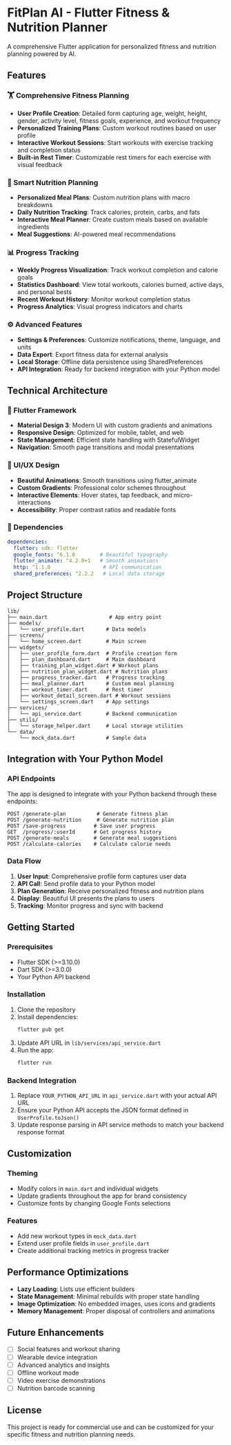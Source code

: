 # FitPlan AI - Flutter Fitness & Nutrition Planner

A comprehensive Flutter application for personalized fitness and nutrition planning powered by AI.

## Features

### 🏋️ Comprehensive Fitness Planning
- **User Profile Creation**: Detailed form capturing age, weight, height, gender, activity level, fitness goals, experience, and workout frequency
- **Personalized Training Plans**: Custom workout routines based on user profile
- **Interactive Workout Sessions**: Start workouts with exercise tracking and completion status
- **Built-in Rest Timer**: Customizable rest timers for each exercise with visual feedback

### 🍎 Smart Nutrition Planning
- **Personalized Meal Plans**: Custom nutrition plans with macro breakdowns
- **Daily Nutrition Tracking**: Track calories, protein, carbs, and fats
- **Interactive Meal Planner**: Create custom meals based on available ingredients
- **Meal Suggestions**: AI-powered meal recommendations

### 📊 Progress Tracking
- **Weekly Progress Visualization**: Track workout completion and calorie goals
- **Statistics Dashboard**: View total workouts, calories burned, active days, and personal bests
- **Recent Workout History**: Monitor workout completion status
- **Progress Analytics**: Visual progress indicators and charts

### ⚙️ Advanced Features
- **Settings & Preferences**: Customize notifications, theme, language, and units
- **Data Export**: Export fitness data for external analysis
- **Local Storage**: Offline data persistence using SharedPreferences
- **API Integration**: Ready for backend integration with your Python model

## Technical Architecture

### 📱 Flutter Framework
- **Material Design 3**: Modern UI with custom gradients and animations
- **Responsive Design**: Optimized for mobile, tablet, and web
- **State Management**: Efficient state handling with StatefulWidget
- **Navigation**: Smooth page transitions and modal presentations

### 🎨 UI/UX Design
- **Beautiful Animations**: Smooth transitions using flutter_animate
- **Custom Gradients**: Professional color schemes throughout
- **Interactive Elements**: Hover states, tap feedback, and micro-interactions
- **Accessibility**: Proper contrast ratios and readable fonts

### 🔧 Dependencies
```yaml
dependencies:
  flutter: sdk: flutter
  google_fonts: ^6.1.0        # Beautiful typography
  flutter_animate: ^4.2.0+1   # Smooth animations
  http: ^1.1.0                 # API communication
  shared_preferences: ^2.2.2   # Local data storage
```

## Project Structure

```
lib/
├── main.dart                    # App entry point
├── models/
│   └── user_profile.dart       # Data models
├── screens/
│   └── home_screen.dart        # Main screen
├── widgets/
│   ├── user_profile_form.dart  # Profile creation form
│   ├── plan_dashboard.dart     # Main dashboard
│   ├── training_plan_widget.dart # Workout plans
│   ├── nutrition_plan_widget.dart # Nutrition plans
│   ├── progress_tracker.dart   # Progress tracking
│   ├── meal_planner.dart       # Custom meal planning
│   ├── workout_timer.dart      # Rest timer
│   ├── workout_detail_screen.dart # Workout sessions
│   └── settings_screen.dart    # App settings
├── services/
│   └── api_service.dart        # Backend communication
├── utils/
│   └── storage_helper.dart     # Local storage utilities
└── data/
    └── mock_data.dart          # Sample data
```

## Integration with Your Python Model

### API Endpoints
The app is designed to integrate with your Python backend through these endpoints:

```
POST /generate-plan          # Generate fitness plan
POST /generate-nutrition     # Generate nutrition plan
POST /save-progress         # Save user progress
GET  /progress/:userId      # Get progress history
POST /generate-meals        # Generate meal suggestions
POST /calculate-calories    # Calculate calorie needs
```

### Data Flow
1. **User Input**: Comprehensive profile form captures user data
2. **API Call**: Send profile data to your Python model
3. **Plan Generation**: Receive personalized fitness and nutrition plans
4. **Display**: Beautiful UI presents the plans to users
5. **Tracking**: Monitor progress and sync with backend

## Getting Started

### Prerequisites
- Flutter SDK (>=3.10.0)
- Dart SDK (>=3.0.0)
- Your Python API backend

### Installation
1. Clone the repository
2. Install dependencies:
   ```bash
   flutter pub get
   ```
3. Update API URL in `lib/services/api_service.dart`
4. Run the app:
   ```bash
   flutter run
   ```

### Backend Integration
1. Replace `YOUR_PYTHON_API_URL` in `api_service.dart` with your actual API URL
2. Ensure your Python API accepts the JSON format defined in `UserProfile.toJson()`
3. Update response parsing in API service methods to match your backend response format

## Customization

### Theming
- Modify colors in `main.dart` and individual widgets
- Update gradients throughout the app for brand consistency
- Customize fonts by changing Google Fonts selections

### Features
- Add new workout types in `mock_data.dart`
- Extend user profile fields in `user_profile.dart`
- Create additional tracking metrics in progress tracker

## Performance Optimizations

- **Lazy Loading**: Lists use efficient builders
- **State Management**: Minimal rebuilds with proper state handling
- **Image Optimization**: No embedded images, uses icons and gradients
- **Memory Management**: Proper disposal of controllers and animations

## Future Enhancements

- [ ] Social features and workout sharing
- [ ] Wearable device integration
- [ ] Advanced analytics and insights
- [ ] Offline workout mode
- [ ] Video exercise demonstrations
- [ ] Nutrition barcode scanning

## License

This project is ready for commercial use and can be customized for your specific fitness and nutrition planning needs.